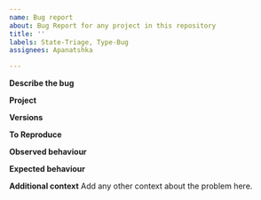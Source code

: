 ```yaml
---
name: Bug report
about: Bug Report for any project in this repository
title: ''
labels: State-Triage, Type-Bug
assignees: Apanatshka

---
```


**Describe the bug**
<!-- A clear and concise description of what the bug is. -->

**Project**
<!-- For which project in this repository does this bug occur? Is it in the editor when using Stratego? Is it when compiling Stratego? In the editor when using Stratego 2? When using Stratego 2 as a source dependency? When compiling Stratego 2? When using the Stratego 2 strategolib library? -->

**Versions**
<!-- See _Spoofax (Meta)_; _Report Issue_ for information to copy here. -->

**To Reproduce**
<!--
Provide at least one of:
- A sequence of simple steps that expose the issue at hand.
- An example project, with a clear and precise description how to expose the issue.
-->

**Observed behaviour**
<!--
Description of the observed behaviour. Also mention if the problem occurs consistently, or only sometimes? If only sometimes, does it occur always/never after a clean build, or does it occur always/never after editing and/or building without cleaning?
-->

**Expected behaviour**
<!--
A clear and concise description of what you expected to happen.
-->

**Additional context**
Add any other context about the problem here.
